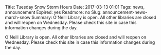 Title: Tuesday Snow Storm Hours
Date: 2017-03-13 01:01 
Tags: news, announcement
Expired: yes 
Readmore: no
Slug: announcement-news-march-snow
Summary: O'Neill Library is open. All other libraries are closed and will reopen on Wednesday. Please check this site in case this information changes during the day.

O'Neill Library is open. All other libraries are closed and will reopen on Wednesday. Please check this site in case this information changes during the day.